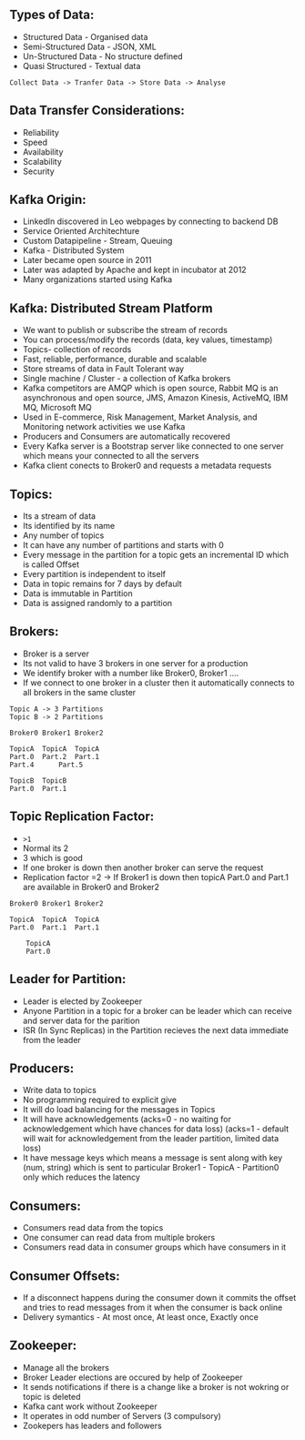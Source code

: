 ## Types of Data:
  
- Structured Data - Organised data 
- Semi-Structured Data - JSON, XML 
- Un-Structured Data - No structure defined
- Quasi Structured - Textual data 

`Collect Data -> Tranfer Data -> Store Data -> Analyse`

## Data Transfer Considerations:

- Reliability
- Speed
- Availability
- Scalability
- Security 

## Kafka Origin:

- LinkedIn discovered in Leo webpages by connecting to backend DB
- Service Oriented Architechture
- Custom Datapipeline - Stream, Queuing
- Kafka - Distributed System
- Later became open source in 2011
- Later was adapted by Apache and kept in incubator at 2012
- Many organizations started using Kafka


## Kafka: Distributed Stream Platform

- We want to publish or subscribe the stream of records
- You can process/modify the records (data, key values, timestamp)
- Topics- collection of records
- Fast, reliable, performance, durable and scalable
- Store streams of data in Fault Tolerant way
- Single machine / Cluster - a collection of Kafka brokers
- Kafka competitors are AMQP which is open source, Rabbit MQ is an asynchronous and open source, JMS, Amazon Kinesis, ActiveMQ, IBM MQ, Microsoft MQ
- Used in E-commerce, Risk Management, Market Analysis, and Monitoring network activities we use Kafka
- Producers and Consumers are automatically recovered
- Every Kafka server is a Bootstrap server like connected to one server which means your connected to all the servers
- Kafka client conects to Broker0 and requests a metadata requests


## Topics: 

- Its a stream of data
- Its identified by its name
- Any number of topics
- It can have any number of partitions and starts with 0
- Every message in the partition for a topic gets an incremental ID which is called Offset
- Every partition is independent to itself
- Data in topic remains for 7 days by default
- Data is immutable in Partition
- Data is assigned randomly to a partition


## Brokers:

- Broker is a server
- Its not valid to have 3 brokers in one server for a production
- We identify broker with a number like Broker0, Broker1 ....
- If we connect to one broker in a cluster then it automatically connects to all brokers in the same cluster

```
Topic A -> 3 Partitions
Topic B -> 2 Partitions

Broker0 Broker1 Broker2 

TopicA	TopicA	TopicA
Part.0	Part.2	Part.1
Part.4		Part.5

TopicB	TopicB
Part.0	Part.1
```

## Topic Replication Factor:

- `>1`
- Normal its 2
- 3 which is good
- If one broker is down then another broker can serve the request
- Replication factor =2 -> If Broker1 is down then topicA Part.0 and Part.1 are available in Broker0 and Broker2

```
Broker0 Broker1 Broker2 

TopicA	TopicA	TopicA
Part.0	Part.1	Part.1
	
	TopicA
	Part.0	
```


## Leader for Partition:

- Leader is elected by Zookeeper
- Anyone Partition in a topic for a broker can be leader which can receive and server data for the parition
- ISR (In Sync Replicas) in the Partition recieves the next data immediate from the leader 


## Producers:

- Write data to topics
- No programming required to explicit give
- It will do load balancing for the messages in Topics
- It will have acknowledgements (acks=0 - no waiting for acknowledgement which have chances for data loss) (acks=1 - default will wait for acknowledgement from the leader partition, limited data loss)
- It have message keys which means a message is sent along with key (num, string) which is sent to particular Broker1 - TopicA - Partition0 only which reduces the latency


## Consumers:

- Consumers read data from the topics
- One consumer can read data from multiple brokers
- Consumers read data in consumer groups which have consumers in it 


## Consumer Offsets:

- If a disconnect happens during the consumer down it commits the offset and tries to read messages from it when the consumer is back online
- Delivery symantics - At most once, At least once, Exactly once


## Zookeeper:

- Manage all the brokers
- Broker Leader elections are occured by help of Zookeeper
- It sends notifications if there is a change like a broker is not wokring or topic is deleted
- Kafka cant work without Zookeeper
- It operates in odd number of Servers (3 compulsory)
- Zookepers has leaders and followers





